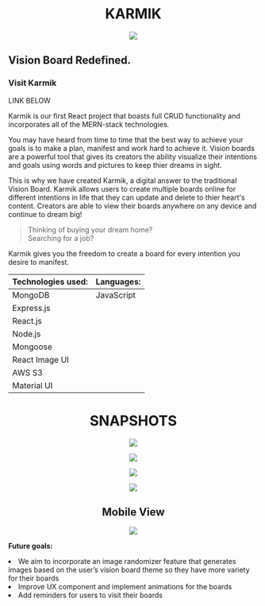 
<h1 align="center">KARMIK</h1>


<p align="center">
<img src ="https://i.imgur.com/dSBMO79.png" />
</p>

<h2>Vision Board Redefined.</h2>

<h3>Visit Karmik</h3>
LINK BELOW 

Karmik is our first React project that boasts full CRUD functionality and incorporates all of the MERN-stack technologies. 

You may have heard from time to time that the best way to achieve your goals is to make a plan, manifest and work hard to achieve it. Vision boards are a powerful tool that gives its creators the ability visualize their intentions and goals using words and pictures to keep thier dreams in sight. 

This is why we have created Karmik, a digital answer to the traditional Vision Board. Karmik allows users to create multiple boards online for different intentions in life that they can update and delete to thier heart's content. Creators are able to view their boards anywhere on any device and continue to dream big! 

>Thinking of buying your dream home? <br />
>Searching for a job? 

Karmik gives you the freedom to create a board for every intention you desire to manifest.<br />

<p align="center">

**Technologies used:** |    **Languages:**
-----------------------|--------------------
 |     MongoDB        |     JavaScript   |
  |     Express.js      |               |
  |     React.js        |             |
   |    Node.js         |              |     
   |    Mongoose     |                 |  
 |    React Image UI     |                 |  
  |    AWS S3    |                 |  
   |    Material UI     |                 |  

</p>

**<h1 align="center">SNAPSHOTS</h1>**

<p align="center">
<img src="https://i.imgur.com/IICvEAJ.png" />
</p>

<p align="center">
<img src="https://i.imgur.com/ZWQejYS.png" />
</p>

<p align="center">
<img src="https://i.imgur.com/4bbfRJj.png" />
</p>

<p align="center">
<img src="image.png" />
</p>

**<h2 align="center">Mobile View</h2>**

<p align="center">
<img src="https://i.imgur.com/cy5DS6n.png" />
</p>

**Future goals:**

<li>We aim to incorporate an image randomizer feature that generates images based on the user’s vision board theme so they have more variety for their    boards</li>
<li>Improve UX component and implement animations for the boards</li>
<li>Add reminders for users to visit their boards</li>
